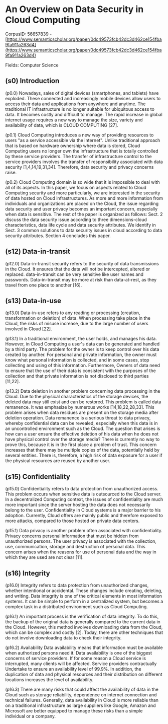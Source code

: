 # An Overview on Data Security in Cloud Computing

CorpusID: 56657839 - [https://www.semanticscholar.org/paper/0dc49573fcb42dc3d462ce154fba9fa911a263d4](https://www.semanticscholar.org/paper/0dc49573fcb42dc3d462ce154fba9fa911a263d4)

Fields: Computer Science

## (s0) Introduction
(p0.0) Nowadays, sales of digital devices (smartphones, and tablets) have exploded. These connected and increasingly mobile devices allow users to access their data and applications from anywhere and anytime. The traditional IT infrastructure is no longer suitable for ubiquitous access to data. It becomes costly and difficult to manage. The rapid increase in global internet usage requires a new way to manage the size, variety and availability of data, which is CLOUD COMPUTING [27].

(p0.1) Cloud Computing introduces a new way of providing resources to users "as a service accessible via the internet". Unlike traditional approach that is based on hardware ownership where data is stored, Cloud Computing users no longer own the infrastructure that is totally controlled by these service providers. The transfer of infrastructure control to the service providers involves the transfer of responsibility associated with data security [1,4,14,19,31,34]. Therefore, data security and privacy concerns raise.

(p0.2) Cloud Computing domain is so wide that it is impossible to deal with all of its aspects. In this paper, we focus on aspects related to Cloud Computing security and more particularly, we are interested in the security of data hosted on Cloud infrastructures. As more and more information from individuals and organizations are placed on the Cloud, the issue regarding data security and user privacy becomes an important concern, especially when data is sensitive. The rest of the paper is organized as follows: Sect. 2 discuss the data security issue according to three dimensions-cloud characteristics, data life cycle and data security attributes. We identify in Sect. 3 common solutions to data security issues in cloud according to data security attributes. Section 4 concludes this paper.
## (s12) Data-in-transit
(p12.0) Data-in-transit security refers to the security of data transmissions in the Cloud. It ensures that the data will not be intercepted, altered or replaced. data-in-transit can be very sensitive like user names and passwords. Data-in-transit may be more at risk than data-at-rest, as they travel from one place to another [16].
## (s13) Data-in-use
(p13.0) Data-in-use refers to any reading or processing (creation, transformation or deletion) of data. When processing take place in the Cloud, the risks of misuse increase, due to the large number of users involved in Cloud [22].

(p13.1) In a traditional environment, the user holds, and manages his data. However, in Cloud Computing a user's data can be generated and handled by a third party. The problem for the owner is to keep control over his data created by another. For personal and private information, the owner must know what personal information is collected, and in some cases, stop collecting and using of this information. Furthermore, Owners of data need to ensure that the use of their data is consistent with the purposes of the collection and that private information is not disclosed to third parties [11,22].

(p13.2) Data deletion in another problem concerning data processing in the Cloud. Due to the physical characteristics of the storage devices, the deleted data may still exist and can be restored. This problem is called data remanence. It was emphasize by numerous works [14,18,22,28,33]. This problem arises when data residues are present on the storage media after deletion operation. Data remanence is a serious threat to data privacy, whereby confidential data can be revealed, especially when this data is in an uncontrolled environment such as the Cloud. The question that arises is how can a user ensure the effective deletion of his data when he does not have physical control over the storage media? There is currently no way to prove this, because it is in the first place a problem of trust. This concern increases that there may be multiple copies of the data, potentially held by several entities. There is, therefore, a high risk of data exposure for a user if the physical resources are reused by another user.
## (s15) Confidentiality
(p15.0) Confidentiality refers to data protection from unauthorized access. This problem occurs when sensitive data is outsourced to the Cloud server. In a decentralized Computing context, the issues of confidentiality are much more important since the server hosting the data does not necessarily belong to the user. Confidentiality in Cloud systems is a major barrier to his adoption. Currently, Cloud offers are mainly public and therefore exposed to more attacks, compared to those hosted on private data centers.

(p15.1) Data privacy is another problem often associated with confidentiality. Privacy concerns personal information that must be hidden from unauthorized persons. The user privacy is associated with the collection, use, communication, storage and destruction of personal data. This concern arises when the reasons for use of personal data and the way in which they are used are not clear [11].
## (s16) Integrity
(p16.0) Integrity refers to data protection from unauthorized changes, whether intentional or accidental. These changes include creating, deleting, and writing. Data integrity is one of the critical elements in most information systems. It can be simple to perform in a centralized system, but becomes a complex task in a distributed environment such as Cloud Computing.

(p16.1) An important process is the verification of data integrity. To do this, the backup of the original data is generally compared to the current data in the Cloud. However, this method involves downloading data from the Cloud, which can be complex and costly [2]. Today, there are other techniques that do not involve downloading data to check their integrity.

(p16.2) Availability Data availability means that information must be available when authorized persons need it. Data availability is one of the biggest concerns of service providers. If for some reason a Cloud service is interrupted, many clients will be affected. Service providers contractually Undertake to ensure an availability level of 99.9%. In addition, the duplication of data and physical resources and their distribution on different locations increases the level of availability.

(p16.3) There are many risks that could affect the availability of data in the Cloud such as storage reliability, dependence on internet connection and technical failures. Generally, data availability in Cloud is more reliable than on a traditional infrastructure as large suppliers like Google, Amazon and Microsoft are better equipped to manage these risks than a simple individual or a company.
